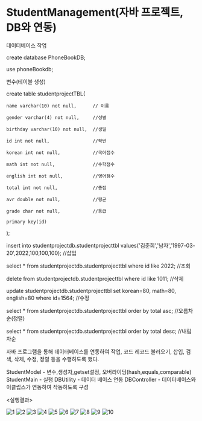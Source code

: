 # StudentManagement(자바 프로젝트, DB와 연동)
데이터베이스 작업

create database PhoneBookDB;

use phoneBookdb; 

변수(테이블 생성)

create table studentprojectTBL(

    
    name varchar(10) not null,      // 이름
    
    gender varchar(4) not null,     //성별
    
    birthday varchar(10) not null,  //생일
    
    id int not null,                //학번
    
    korean int not null,            //국어점수
    
    math int not null,              //수학점수
    
    english int not null,           //영어점수
    
    total int not null,             //총점
    
    avr double not null,            //평균
    
    grade char not null,            //등급
    
    primary key(id)                  


);

insert into studentprojectdb.studentprojecttbl values('김준희','남자','1997-03-20',2022,100,100,100);    //삽입

select * from studentprojectdb.studentprojecttbl where id like 2022;                                    //조회

delete from studentprojectdb.studentprojecttbl where id like 1011;                                      //삭제

update studentprojectdb.studentprojecttbl set korean=80, math=80, english=80 where id=1564;             //수정

select * from studentprojectdb.studentprojecttbl order by total asc;                                    //오름차순(정렬)

select * from studentprojectdb.studentprojecttbl order by total desc;                                   //내림차순


자바 프로그램을 통해 데이터베이스를 연동하여 작업, 코드 레코드 불러오기, 삽입, 검색, 삭제, 수정, 정렬 등을 수행하도록 했다.

StudentModel - 변수,생성자,getset설정, 오버라이딩(hash,equals,comparable)
StudentMain - 실행
DBUtility - 데이터 베이스 연동
DBController - 데이터베이스와 이클립스가 연동하여 작동하도록 구성

<실행결과>


![1](https://user-images.githubusercontent.com/100817654/162378958-7dd72b09-8054-4101-9237-9276138b8f47.png)
![2](https://user-images.githubusercontent.com/100817654/162378965-5f09c349-9594-4bad-ae13-132616608eff.png)
![3](https://user-images.githubusercontent.com/100817654/162378978-30de8dd1-1b81-45e9-9f6a-11fc27a58083.png)
![4](https://user-images.githubusercontent.com/100817654/162378985-61ba07d6-2a95-4de7-a439-095dcf7e22ce.png)
![5](https://user-images.githubusercontent.com/100817654/162378996-f10e42fc-0565-4b04-8512-4f6da779c2ab.png)
![6](https://user-images.githubusercontent.com/100817654/162379002-713e6c24-6781-4056-a27b-78d81972c263.png)
![7](https://user-images.githubusercontent.com/100817654/162379012-0a0063dc-31a8-4547-97b6-28146667f49e.png)
![8](https://user-images.githubusercontent.com/100817654/162379024-ead186b3-1ef6-4d1d-995e-8498dfd3e199.png)
![9](https://user-images.githubusercontent.com/100817654/162379030-806a1fee-31ff-4130-8e99-4e1ec78ba5d3.png)
![10](https://user-images.githubusercontent.com/100817654/162379039-33a8a3c0-3280-4568-80f8-9dd94f39daa0.png)

